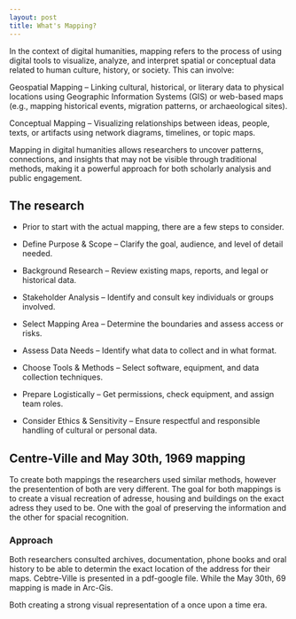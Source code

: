 ```yaml
---
layout: post
title: What's Mapping?
---
```


In the context of digital humanities, mapping refers to the process of using digital tools to visualize, analyze, and interpret spatial or conceptual data related to human culture, history, or society. This can involve:

Geospatial Mapping – Linking cultural, historical, or literary data to physical locations using Geographic Information Systems (GIS) or web-based maps (e.g., mapping historical events, migration patterns, or archaeological sites).

Conceptual Mapping – Visualizing relationships between ideas, people, texts, or artifacts using network diagrams, timelines, or topic maps.

Mapping in digital humanities allows researchers to uncover patterns, connections, and insights that may not be visible through traditional methods, making it a powerful approach for both scholarly analysis and public engagement.

## The research

- Prior to start with the actual mapping, there are a few steps to consider.

- Define Purpose & Scope – Clarify the goal, audience, and level of detail needed.

- Background Research – Review existing maps, reports, and legal or historical data.

- Stakeholder Analysis – Identify and consult key individuals or groups involved.

- Select Mapping Area – Determine the boundaries and assess access or risks.

- Assess Data Needs – Identify what data to collect and in what format.

- Choose Tools & Methods – Select software, equipment, and data collection techniques.

- Prepare Logistically – Get permissions, check equipment, and assign team roles.

- Consider Ethics & Sensitivity – Ensure respectful and responsible handling of cultural or personal data.

## Centre-Ville and May 30th, 1969 mapping

To create both mappings the researchers used similar methods, however the presentention of both are very different. The goal for both mappings is to create a visual recreation of adresse, housing and buildings on the exact adress they used to be. One with the goal of preserving the information and the other for spacial recognition.

### Approach

Both researchers consulted archives, documentation, phone books and oral history to be able to determin the exact location of the address for their maps. Cebtre-Ville is presented in a pdf-google file. While the May 30th, 69 mapping is made in Arc-Gis. 

Both creating a strong visual representation of a once upon a time era.
